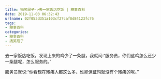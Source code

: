 ```yaml
---
title: 搞笑段子->去一家饭店吃饭 | 糗事百科
date: 2019-11-03 06:32:43
urlname: 02f053d351a103cf27caf8d84123fc76
tags: 
- 糗事百科
categories:
- 糗事百科
- 搞笑段子
---
```

去一家饭店吃饭，发现上来的鸡少了一条腿，我就问:“服务员，你们这鸡怎么还少一条腿呢，怎么服务的。”

服务员就说:“你看现在残疾人都这么多，谁能保证鸡就没有个残疾的呢。”


